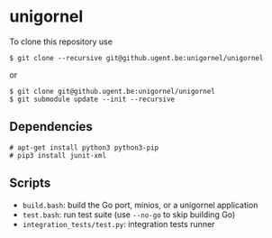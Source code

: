 unigornel
=========

To clone this repository use

```
$ git clone --recursive git@github.ugent.be:unigornel/unigornel
```

or

```
$ git clone git@github.ugent.be:unigornel/unigornel
$ git submodule update --init --recursive
```

## Dependencies

```
# apt-get install python3 python3-pip
# pip3 install junit-xml
```

## Scripts

  - `build.bash`: build the Go port, minios, or a unigornel application
  - `test.bash`: run test suite (use `--no-go` to skip building Go)
  - `integration_tests/test.py`: integration tests runner
